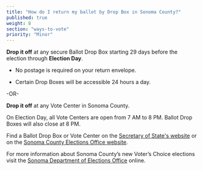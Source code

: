 ```yaml
---
title: "How do I return my ballot by Drop Box in Sonoma County?"
published: true
weight: 8
section: "ways-to-vote"
priority: "Minor"
---
```


**Drop it off** at any secure Ballot Drop Box starting 29 days before the election through **Election Day**.  

- No postage is required on your return envelope.  

- Certain Drop Boxes will be accessible 24 hours a day.        

-OR-

**Drop it off** at any Vote Center in Sonoma County.   

On Election Day, all Vote Centers are open from 7 AM to 8 PM. Ballot Drop Boxes will also close at 8 PM. 

Find a Ballot Drop Box or Vote Center on the [Secretary of State's website](https://caearlyvoting.sos.ca.gov/) or on the [Sonoma County Elections Office website](https://sonomacounty.maps.arcgis.com/apps/webappviewer/index.html?id=20319983129d4b5fb1b5f2922044db95). 

For more information about Sonoma County’s new Voter’s Choice elections visit the [Sonoma Department of Elections Office](https://sonomacounty.ca.gov/administrative-support-and-fiscal-services/clerk-recorder-assessor-registrar-of-voters/registrar-of-voters) online.  
